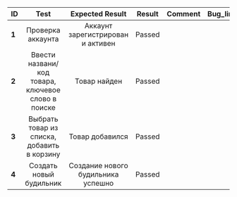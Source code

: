 ID | Test | Expected Result | Result | Comment | Bug_link
:--|:-------:|:--------------:|:-----:|:-----: | ---:
**1** | Проверка аккаунта | Аккаунт зарегистрирован и активен  | Passed |  |
**2** | Ввести названи/код товара, ключевое слово в поиске| Товар найден | Passed | |
**3** | Выбрать товар из списка, добавить в корзину | Товар добавился | Passed | |
**4** | Создать новый будильник | Создание нового будильника успешно | Passed |
